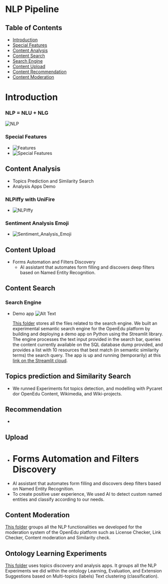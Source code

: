 # NLP Pipeline

## Table of Contents
- [Introduction](#Introduction)
- [Special Features](#special-features)
- [Content Analysis](#content-analysis)
- [Content Search](#search-engine)
- [Search Engine](#search-engine)
- [Content Upload](#content-upload)
- [Content Recommendation](#content-recommendation)
- [Content Moderation](#content-moderation)




# Introduction

### **NLP = NLU + NLG**
![NLP](https://user-images.githubusercontent.com/58151963/202849987-c44c44ef-9ce4-4087-9151-8709dfa603a2.PNG)

### Special Features
- ![Features](https://user-images.githubusercontent.com/58151963/202850212-e1660097-b47f-4100-9676-244c4d0d85ce.PNG)
- ![Special Features](https://user-images.githubusercontent.com/58151963/202850046-90cb46b1-c3ed-449f-bde8-c2c3d75e6223.PNG)
## Content Analysis
* Topics Prediction and Similarity Search
* Analysis Apps Demo

### **NLPiffy with UniFire**

* ![NLPiffy](https://user-images.githubusercontent.com/58151963/202764791-c38be4f0-6aa9-4fde-a480-d9a79b90c5d3.gif)

### Sentiment Analysis Emoji
* ![Sentiment_Analysis_Emoji](https://user-images.githubusercontent.com/58151963/202770421-504a3a05-b04b-471a-89c9-22be81703c79.gif)


## Content Upload
* Forms Automation and Filters Discovery
    * AI assistant that automates form filling and discovers deep filters based on Named Entity Recognition.
## Content Search 

### Search Engine

* Demo app
    ![Alt Text](https://github.com/WomenPlusPlus/deploy-impact-22-openedu-e/blob/main/src/NLP/Content%20Search/Demo%20App/search_engine_video.gif)

    [This folder](https://github.com/WomenPlusPlus/deploy-impact-22-openedu-e/tree/main/src/NLP/Content%20Search/Demo%20App) stores all the files related to the search engine. We built an experimental semantic search engine for the OpenEdu platform by building and deploying a demo app on Python using the Streamlit library. The engine processes the text input provided in the search bar, queries the content currently available on the SQL database dump provided, and provides a list with 10 resources that best match (in semantic similarity terms) the search query. The app is up and running (temporarily) at this [link on the Streamlit cloud](https://slashlan-test-streamlit-openedu-search-engine-app-test-0qqrve.streamlit.app/). 

## Topics prediction and Similarity Search
*  We runned Experiments fot topics detection, and modelling with Pycaret dor OpenEdu Content, Wikimedia, and Wiki-projects.

## Recommendation
* 

## Upload
* # Forms Automation and Filters Discovery
* AI assistant that automates form filling and discovers deep filters based on Named Entity Recognition.
* To create positive user experience, We used AI to detect custom named entities and classify according to our needs.


## Content Moderation
[This folder](https://github.com/WomenPlusPlus/deploy-impact-22-openedu-e/tree/main/src/NLP/Content%20Moderation) groups all the NLP functionalities we developed for the moderation system of the OpenEdu platform such as License Checker, Link Checker, Content moderation and Similarity check.


## Ontology Learning Experiments
[This folder](https://github.com/WomenPlusPlus/deploy-impact-22-openedu-e/tree/main/src/NLP/Content%20Analysis) uses topics discovery and analysis apps.
It groups all the NLP Experiments we did within the ontology Learning, Evaluation, and Extension Suggestions based on Multi-topics (labels) Text clustering (classification).